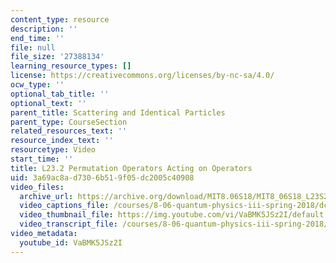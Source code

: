```yaml
---
content_type: resource
description: ''
end_time: ''
file: null
file_size: '27388134'
learning_resource_types: []
license: https://creativecommons.org/licenses/by-nc-sa/4.0/
ocw_type: ''
optional_tab_title: ''
optional_text: ''
parent_title: Scattering and Identical Particles
parent_type: CourseSection
related_resources_text: ''
resource_index_text: ''
resourcetype: Video
start_time: ''
title: L23.2 Permutation Operators Acting on Operators
uid: 3a69ac8a-d730-6b51-9f05-dc2005c40908
video_files:
  archive_url: https://archive.org/download/MIT8.06S18/MIT8_06S18_L23S2_300k.mp4
  video_captions_file: /courses/8-06-quantum-physics-iii-spring-2018/dc29cd7b6b9253b59e3c544504a921dd_VaBMK5JSz2I.vtt
  video_thumbnail_file: https://img.youtube.com/vi/VaBMK5JSz2I/default.jpg
  video_transcript_file: /courses/8-06-quantum-physics-iii-spring-2018/7070a873da36c7a7af947e0eff94f755_VaBMK5JSz2I.pdf
video_metadata:
  youtube_id: VaBMK5JSz2I
---
```

